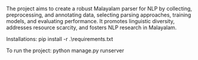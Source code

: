 The project aims to create a robust Malayalam parser for NLP by collecting, preprocessing, and annotating data, selecting parsing approaches, training models, and evaluating performance. It promotes linguistic diversity, addresses resource scarcity, and fosters NLP research in Malayalam.

Installations: pip install -r .\requirements.txt

To run the project: python manage.py runserver
